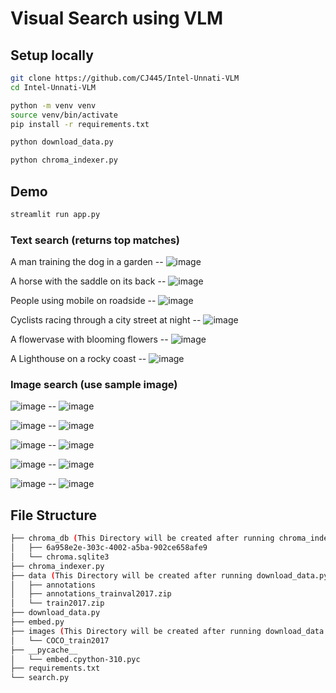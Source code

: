 # Visual Search using VLM

## Setup locally

```bash
git clone https://github.com/CJ445/Intel-Unnati-VLM
cd Intel-Unnati-VLM
```

```bash
python -m venv venv
source venv/bin/activate
pip install -r requirements.txt
```

```bash
python download_data.py
```

```bash
python chroma_indexer.py
```

## Demo

```bash
streamlit run app.py
```
### Text search (returns top matches)

A man training the dog in a garden --                                                                                                                     ![image](https://github.com/user-attachments/assets/a6e121e8-14a7-497f-a637-23711deab98c)


 A horse with the saddle on its back --                                                                                                                   ![image](https://github.com/user-attachments/assets/1ccb6481-e5c3-4f2a-89a4-1a5987f15aa9)


People using mobile on roadside --                                                                                                                        ![image](https://github.com/user-attachments/assets/59842bb4-1fc0-45e6-af59-3df7fd68af30)


Cyclists racing through a city street at night --                                                                                                         ![image](https://github.com/user-attachments/assets/b907627f-6948-4b2c-bc88-6711de1c19ac)


A flowervase with blooming flowers --                                                                                                                     ![image](https://github.com/user-attachments/assets/b045345c-f4ea-44f1-8505-a34aa598579a)


A Lighthouse on a rocky coast --                                                                                                                          ![image](https://github.com/user-attachments/assets/5fe3001c-9b79-49e4-988e-fe5e55f0bd33)



### Image search (use sample image)

![image](https://github.com/user-attachments/assets/0fe36bb8-8249-4566-93db-d6b15e60fe10)  --  ![image](https://github.com/user-attachments/assets/9828c7bb-56ba-412a-8127-2fb582452473)

![image](https://github.com/user-attachments/assets/4bc3b2a9-71aa-4e95-a79e-99f536e33a9e)  --  ![image](https://github.com/user-attachments/assets/dab433ca-9bdb-4c3e-8e62-ee8b87fd2e63)

![image](https://github.com/user-attachments/assets/c1128805-8d91-4d95-b44a-7dca50c1ea18)  --  ![image](https://github.com/user-attachments/assets/db68db6f-8435-4547-9267-fbdfb401f234)

![image](https://github.com/user-attachments/assets/18434aa6-3659-4a54-9275-09e6d27d101a)  --  ![image](https://github.com/user-attachments/assets/3fc69826-4e52-4405-b597-8ac27af9484c)

![image](https://github.com/user-attachments/assets/3ed70496-d9a5-4de4-a45d-89a237028220)  --  ![image](https://github.com/user-attachments/assets/b7517b91-a7e2-4929-812a-01854fca1ac1)









## File Structure

```bash
├── chroma_db (This Directory will be created after running chroma_indexer.py)
│   ├── 6a958e2e-303c-4002-a5ba-902ce658afe9
│   └── chroma.sqlite3
├── chroma_indexer.py
├── data (This Directory will be created after running download_data.py)
│   ├── annotations
│   ├── annotations_trainval2017.zip
│   └── train2017.zip
├── download_data.py
├── embed.py
├── images (This Directory will be created after running download_data.py)
│   └── COCO_train2017
├── __pycache__
│   └── embed.cpython-310.pyc
├── requirements.txt
└── search.py
```
